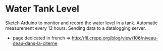Water Tank Level
=======
Sketch Arduino to monitor and record the water level in a tank. Automatic measurement every 12 hours. Sending data to a datalogging server.

* page dedicated in french => http://fil.crepp.org/blog/view/106/niveau-deau-dans-la-citerne
